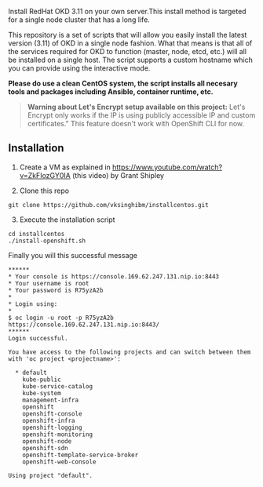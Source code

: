 Install RedHat OKD 3.11 on your own server.This install method is targeted for a single node cluster that has a long life.

This repository is a set of scripts that will allow you easily install the latest version (3.11) of OKD in a single node fashion.  What that means is that all of the services required for OKD to function (master, node, etcd, etc.) will all be installed on a single host.  The script supports a custom hostname which you can provide using the interactive mode.

**Please do use a clean CentOS system, the script installs all necesary tools and packages including Ansible, container runtime, etc.**

> **Warning about Let's Encrypt setup available on this project:**
> Let's Encrypt only works if the IP is using publicly accessible IP and custom certificates."
> This feature doesn't work with OpenShift CLI for now.

## Installation

1. Create a VM as explained in https://www.youtube.com/watch?v=ZkFIozGY0IA (this video) by Grant Shipley

2. Clone this repo

```
git clone https://github.com/vksinghibm/installcentos.git
```

3. Execute the installation script

```
cd installcentos
./install-openshift.sh
```
Finally you will this successful message
```
******
* Your console is https://console.169.62.247.131.nip.io:8443
* Your username is root 
* Your password is R75yzA2b 
*
* Login using:
*
$ oc login -u root -p R75yzA2b https://console.169.62.247.131.nip.io:8443/
******
Login successful.

You have access to the following projects and can switch between them with 'oc project <projectname>':

  * default
    kube-public
    kube-service-catalog
    kube-system
    management-infra
    openshift
    openshift-console
    openshift-infra
    openshift-logging
    openshift-monitoring
    openshift-node
    openshift-sdn
    openshift-template-service-broker
    openshift-web-console

Using project "default".
```


